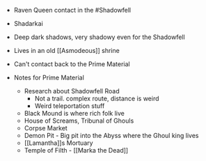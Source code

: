 * Raven Queen contact in the #Shadowfell
* Shadarkai
* Deep dark shadows, very shadowy even for the Shadowfell
* Lives in an old [[Asmodeous]] shrine
* Can't contact back to the Prime Material
* Notes for Prime Material

	* Research about Shadowfell Road
		* Not a trail. complex route, distance is weird
		* Weird teleportation stuff
	* Black Mound is where rich folk live
	* House of Screams, Tribunal of Ghouls
	* Corpse Market
	* Demon Pit - Big pit into the Abyss where the Ghoul king lives
	* [[Lamantha]]s Mortuary 
	* Temple of Filth - [[Marka the Dead]]
